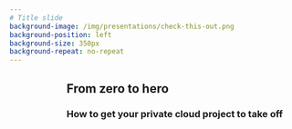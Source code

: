 ```yaml
---
# Title slide
background-image: /img/presentations/check-this-out.png
background-position: left
background-size: 350px
background-repeat: no-repeat
---
```


<!--<aside class="" style="float: left;">
  <img src="{{site.url}}/img/presentations/check-this-out.png" style="background: none; border: none; box-shadow: none; width: 350px; " />
</aside>-->
<div style="margin-left: 100px">
  <h2>From zero to hero</h2>
  <h3>How to get your private cloud project to take off</h3>
</div>

